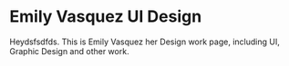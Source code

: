 <html>
<body>
<h1>Emily Vasquez UI Design</h1>
<p>Heydsfsdfds. This is Emily Vasquez her Design work page, including UI, Graphic Design and other work.</p>
</body>
</html>
